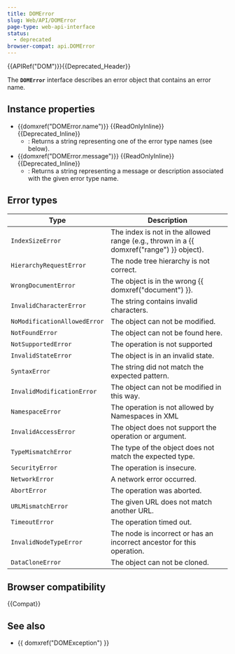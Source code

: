 ```yaml
---
title: DOMError
slug: Web/API/DOMError
page-type: web-api-interface
status:
  - deprecated
browser-compat: api.DOMError
---
```


{{APIRef("DOM")}}{{Deprecated_Header}}

The **`DOMError`** interface describes an error object that contains an error name.

## Instance properties

- {{domxref("DOMError.name")}} {{ReadOnlyInline}} {{Deprecated_Inline}}
  - : Returns a string representing one of the error type names (see below).
- {{domxref("DOMError.message")}} {{ReadOnlyInline}} {{Deprecated_Inline}}
  - : Returns a string representing a message or description associated with the given error type name.

## Error types

| Type                         | Description                                                                              |
| ---------------------------- | ---------------------------------------------------------------------------------------- |
| `IndexSizeError`             | The index is not in the allowed range (e.g., thrown in a {{ domxref("range") }} object). |
| `HierarchyRequestError`      | The node tree hierarchy is not correct.                                                  |
| `WrongDocumentError`         | The object is in the wrong {{ domxref("document") }}.                                    |
| `InvalidCharacterError`      | The string contains invalid characters.                                                  |
| `NoModificationAllowedError` | The object can not be modified.                                                          |
| `NotFoundError`              | The object can not be found here.                                                        |
| `NotSupportedError`          | The operation is not supported                                                           |
| `InvalidStateError`          | The object is in an invalid state.                                                       |
| `SyntaxError`                | The string did not match the expected pattern.                                           |
| `InvalidModificationError`   | The object can not be modified in this way.                                              |
| `NamespaceError`             | The operation is not allowed by Namespaces in XML                                        |
| `InvalidAccessError`         | The object does not support the operation or argument.                                   |
| `TypeMismatchError`          | The type of the object does not match the expected type.                                 |
| `SecurityError`              | The operation is insecure.                                                               |
| `NetworkError`               | A network error occurred.                                                                |
| `AbortError`                 | The operation was aborted.                                                               |
| `URLMismatchError`           | The given URL does not match another URL.                                                |
| `TimeoutError`               | The operation timed out.                                                                 |
| `InvalidNodeTypeError`       | The node is incorrect or has an incorrect ancestor for this operation.                   |
| `DataCloneError`             | The object can not be cloned.                                                            |

## Browser compatibility

{{Compat}}

## See also

- {{ domxref("DOMException") }}
